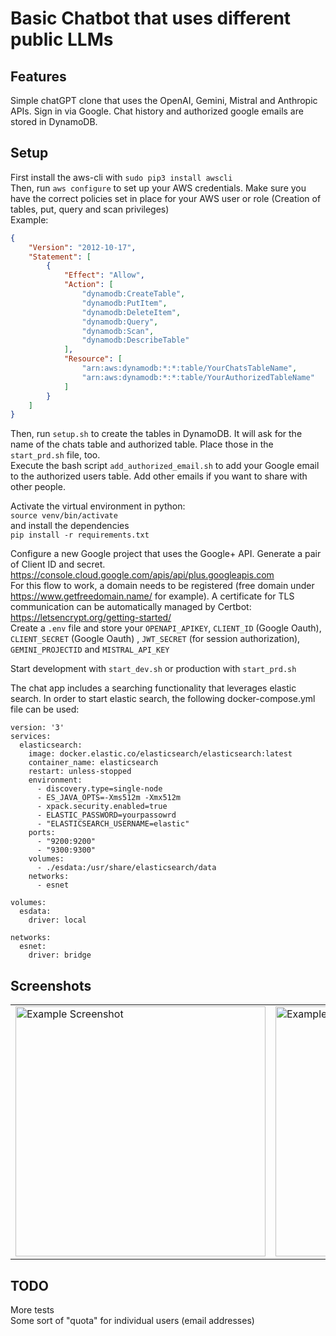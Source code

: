 # Basic Chatbot that uses different public LLMs

## Features
Simple chatGPT clone that uses the OpenAI, Gemini, Mistral and Anthropic APIs. Sign in via Google. Chat history and authorized google emails are stored in DynamoDB.

## Setup

First install the aws-cli with `sudo pip3 install awscli`  
Then, run `aws configure` to set up your AWS credentials. Make sure you have the correct policies set in place for your AWS user or role (Creation of tables, put, query and scan privileges)  
Example:  
```json
{
    "Version": "2012-10-17",
    "Statement": [
        {
            "Effect": "Allow",
            "Action": [
                "dynamodb:CreateTable",
                "dynamodb:PutItem",
                "dynamodb:DeleteItem",
                "dynamodb:Query",
                "dynamodb:Scan",
                "dynamodb:DescribeTable"
            ],
            "Resource": [
                "arn:aws:dynamodb:*:*:table/YourChatsTableName",
                "arn:aws:dynamodb:*:*:table/YourAuthorizedTableName"
            ]
        }
    ]
}
```

Then, run `setup.sh` to create the tables in DynamoDB. It will ask for the name of the chats table and authorized table. Place those in the `start_prd.sh` file, too.  
Execute the bash script `add_authorized_email.sh` to add your Google email to the authorized users table. Add other emails if you want to share with other people.

Activate the virtual environment in python:  
`source venv/bin/activate`  
and install the dependencies  
`pip install -r requirements.txt`

Configure a new Google project that uses the Google+ API. Generate a pair of Client ID and secret. https://console.cloud.google.com/apis/api/plus.googleapis.com  
For this flow to work, a domain needs to be registered (free domain under https://www.getfreedomain.name/ for example). A certificate for TLS communication can be automatically managed by Certbot: https://letsencrypt.org/getting-started/  
Create a `.env` file and store your `OPENAPI_APIKEY`, `CLIENT_ID` (Google Oauth), `CLIENT_SECRET` (Google Oauth) , `JWT_SECRET` (for session authorization), `GEMINI_PROJECTID` and `MISTRAL_API_KEY`

Start development with `start_dev.sh` or production with `start_prd.sh`

The chat app includes a searching functionality that leverages elastic search. In order to start elastic search, the following docker-compose.yml file can be used:

```
version: '3'
services:
  elasticsearch:
    image: docker.elastic.co/elasticsearch/elasticsearch:latest
    container_name: elasticsearch
    restart: unless-stopped
    environment:
      - discovery.type=single-node
      - ES_JAVA_OPTS=-Xms512m -Xmx512m
      - xpack.security.enabled=true
      - ELASTIC_PASSWORD=yourpassowrd
      - "ELASTICSEARCH_USERNAME=elastic"
    ports:
      - "9200:9200"
      - "9300:9300"
    volumes:
      - ./esdata:/usr/share/elasticsearch/data
    networks:
      - esnet

volumes:
  esdata:
    driver: local

networks:
  esnet:
    driver: bridge
```

## Screenshots
 <table>
  <tr>
    <td>
      <img src="https://sebampuerom.de/nc/apps/files_sharing/publicpreview/DH3DjdaZfbi6gYB?file=/&fileId=4579556&x=2560&y=1440&a=true&etag=b1c37c703c4c393dd110660d3aad2ca4" alt="Example Screenshot" width="400"/>
    </td>
    <td>
      <img src="https://sebampuerom.de/nc/apps/files_sharing/publicpreview/PrKBg9Bk68e39EW?file=/&fileId=4579550&x=2560&y=1440&a=true&etag=0dbcf0d7204ed215b169bc876c533834" alt="Example Screenshot" width="400"/>
    </td>
    <td>
      <img src="https://sebampuerom.de/nc/apps/files_sharing/publicpreview/JjFqP5ECFF2KY9N?file=/&fileId=4579546&x=2560&y=1440&a=true&etag=03b526cc4bcc704a67924031233d054c" alt="Example Screenshot" width="400"/>
    </td>
  </tr>
</table>

## TODO
More tests      
Some sort of "quota" for individual users (email addresses)
